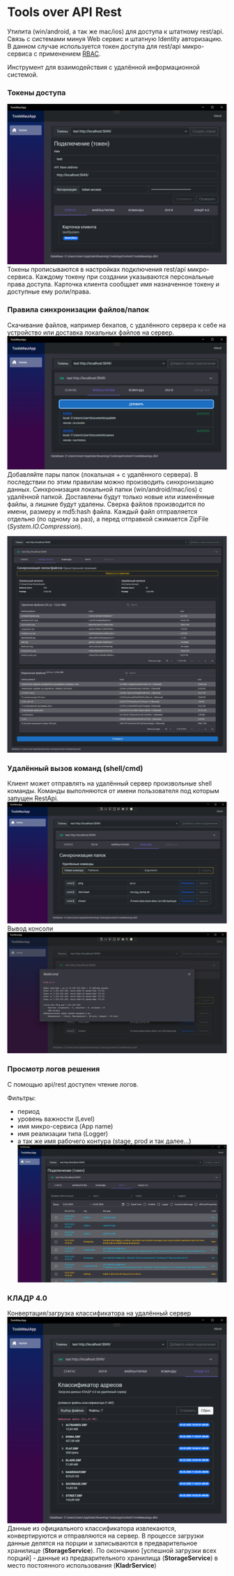 # Tools over API Rest
Утилита (win/android, а так же mac/ios) для доступа к штатному rest/api. Связь с системами минуя Web сервис и штатную Identity авторизацию. В данном случае используется токен доступа для rest/api микро-сервиса с применением [RBAC](https://ru.wikipedia.org/wiki/%D0%A3%D0%BF%D1%80%D0%B0%D0%B2%D0%BB%D0%B5%D0%BD%D0%B8%D0%B5_%D0%B4%D0%BE%D1%81%D1%82%D1%83%D0%BF%D0%BE%D0%BC_%D0%BD%D0%B0_%D0%BE%D1%81%D0%BD%D0%BE%D0%B2%D0%B5_%D1%80%D0%BE%D0%BB%D0%B5%D0%B9).

Инструмент для взаимодействия с удалённой информационной системой.

### Токены доступа
![tokens](./img/tools-config-connections.png)
Токены прописываются в настройках подключения rest/api микро-сервиса.
Каждому токену при создании указываются персональные права доступа. Карточка клиента сообщает имя назначенное токену и доступные ему роли/права.

### Правила синхронизации файлов/папок
Скачивание файлов, например бекапов, с удалённого сервера к себе на устройство или доставка локальных файлов на сервер.
![sync files](./img/tools-sync-folders-list.png)
Добавляйте пары папок (локальная + с удалённого сервера). В последствии по этим правилам можно производить синхронизацию данных. Синхронизация локальной папки (win/android/mac/ios) с удалённой папкой. Доставлены будут только новые или изменённые файлы, а лишние будут удалены. Сверка файлов производится по имени, размеру и md5:hash файла. Каждый файл отправляется отдельно (по одному за раз), а перед отправкой сжимается ZipFile (*System.IO.Compression*).

![api local client](./img/tools-sync-folders.png)

### Удалённый вызов команд (shell/cmd)
Клиент может отправлять на удалённый сервер произвольные shell команды. Команды выполняются от имени пользователя под которым запущен RestApi.
![remote commands tool](./img/tools-commands-view.png)
Вывод консоли
![remote command result](./img/tools-command-result.png)

### Просмотр логов решения
С помощью api/rest доступен чтение логов.

Фильтры:
- период
- уровень важности (Level)
- имя микро-сервиса (App name)
- имя реализации типа (Logger)
- а так же имя рабочего контура (stage, prod и так далее...)
![logs](./img/tools-logs-read.png)

### КЛАДР 4.0
Конвертация/загрузка классификатора на удалённый сервер
![dd](./img/kladr-files-dbf.png)
Данные из официального классификатора извлекаются, конвертируются и отправляются на сервер.
В процессе загрузки данные делятся на порции и записываются в предварительное хранилище (**StorageService**). По окончанию [успешной загрузки всех порций] - данные из предварительного хранилища (**StorageService**) в место постоянного использования (**KladrService**)